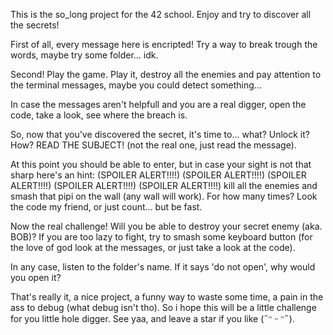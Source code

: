 
This is the so_long project for the 42 school. Enjoy and try to discover all the secrets!

First of all, every message here is encripted! Try a way to break trough the words, maybe try some folder... idk.

Second! Play the game. Play it, destroy all the enemies and pay attention to the terminal messages, maybe you could detect something...

In case the messages aren't helpfull and you are a real digger, open the code, take a look, see where the breach is.

So, now that you've discovered the secret, it's time to... what? Unlock it? How? READ THE SUBJECT! (not the real one, just read the message).

At this point you should be able to enter, but in case your sight is not that sharp here's an hint: 
(SPOILER ALERT!!!!)
(SPOILER ALERT!!!!)
(SPOILER ALERT!!!!)
(SPOILER ALERT!!!!)
(SPOILER ALERT!!!!)
 kill all the enemies and smash that pipi on the wall (any wall will work). For how many times? Look the code my friend, or just count... but be fast.

Now the real challenge! Will you be able to destroy your secret enemy (aka. BOB)?
If you are too lazy to fight, try to smash some keyboard button (for the love of god look at the messages, or just take a look at the code).

In any case, listen to the folder's name. If it says 'do not open', why would you open it?

That's really it, a nice project, a funny way to waste some time, a pain in the ass to debug (what debug isn't tho). So i hope this will be a little challenge for you little hole digger. See yaa, and leave a star if you like (˶ᵔ ᵕ ᵔ˶). 